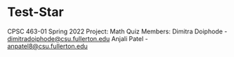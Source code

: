 # Test-Star
CPSC 463-01
Spring 2022
Project: Math Quiz
Members:
Dimitra Doiphode - dimitradoiphode@csu.fullerton.edu
Anjali Patel - anpatel8@csu.fullerton.edu
